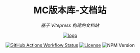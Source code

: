 <div align="center">

# MC版本库-文档站

*基于 Vitepress 构建的文档站*

[![logo](docs/public/favicon.ico)]()

[![GitHub Actions Workflow Status](https://img.shields.io/github/actions/workflow/status/zihao-il/bbk-docs/build.yml?label=%E6%9E%84%E5%BB%BA)](https://github.com/zihao-il/bbk-docs/actions)
[![License](https://img.shields.io/github/license/zihao-il/bbk-docs)](https://github.com/zihao-il/bbk-docs/blob/main/LICENSE)
![NPM Version](https://img.shields.io/npm/v/vitepress?label=Vitepress)

</div> 
